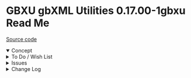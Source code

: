 # GBXU gbXML Utilities 0.17.00-1gbxu Read Me

[Source code](  )

<details open >

<summary>Concept</summary>


</details>

<details>

<summary>To Do / Wish List</summary>


</details>

<details>

<summary>Issues</summary>


</details>

<details>

<summary>Change Log</summary>

### 2019-07-10 ~ Theo

0.17.00-3gbxu

* F - GBXU.js: Much better init control
	* Separate onload and onclick functions
* F - GBXU.js: better handling stats
* F - GBXU.js: Better axes and ground toggling

### 2019-07-10 ~ Theo

0.17.00-1gbxu

* C - GBXU.md: First commit

</details>